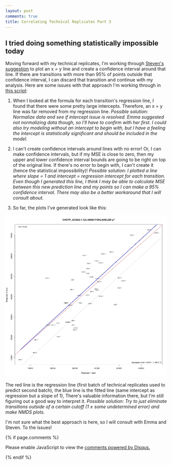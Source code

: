 ```yaml
---
layout: post
comments: true
title: Correlating Technical Replicates Part 3
---
```


## I tried doing something statistically impossible today

Moving forward with my technical replicates, I'm working through [Steven's suggestion](https://github.com/RobertsLab/project-oyster-oa/issues/18) to plot an x = y line and create a confidence interval around that line. If there are transitions with more than 95% of points outside that confidence interval, I can discard that transition and continue with my analysis. Here are some issues with that approach I'm working through in [this script](https://github.com/RobertsLab/project-oyster-oa/blob/master/analyses/DNR_SRM_20170902/2017-10-10-Troubleshooting/2017-10-24-Confidence-Interval-Transitions/2017-10-24-NMDS-for-Technical-Replication-with-Confidence-Intervals.R):

1. When I looked at the formula for each transition's regression line, I found that there were some pretty large intercepts. Therefore, an x = y line was far removed from my regression line.
*Possible solution: Normalize data and see if intercept issue is resolved. Emma suggested not normalizing data though, so I'll have to confirm with her first. I could also try modeling without an intercept to begin with, but I have a feeling the intercept is statistically significant and should be included in the model.*

2. I can't create confidence intervals around lines with no error! Or, I can make confidence intervals, but if my MSE is close to zero, then my upper and lower confidence interval bounds are going to be right on top of the original line. If there's no error to begin with, I can't create it (hence the statistical impossibility)!
*Possible solution: I plotted a line where slope = 1 and intercept = regression intercept for each transition. Even though I generated this line, I think I may be able to calculate MSE between this new prediction line and my points so I can make a 95% confidence interval. There may also be a better workaround that I will consult about.*

3. So far, the plots I've generated look like this:

![regression](https://raw.githubusercontent.com/RobertsLab/project-oyster-oa/master/analyses/DNR_SRM_20170902/2017-10-10-Troubleshooting/2017-10-24-Confidence-Interval-Transitions/CHOYP_ACAA2.1.1%7Cm.30666%20ITGHLAHELQR%20y7%20confint.jpeg)

The red line is the regression line (first batch of technical replicates used to predict second batch), the blue line is the fitted line (same intercept as regression but a slope of 1), There's valuable information there, but I'm still figuring out a good way to interpret it.
*Possible solution: Try to just eliminate transitions outside of a certain cutoff (1 ± some undetermined error) and make NMDS plots.*

I'm not sure what the best approach is here, so I will consult with Emma and Steven. To the issues!

{% if page.comments %}

<div id="disqus_thread"></div>
<script>

/**
*  RECOMMENDED CONFIGURATION VARIABLES: EDIT AND UNCOMMENT THE SECTION BELOW TO INSERT DYNAMIC VALUES FROM YOUR PLATFORM OR CMS.
*  LEARN WHY DEFINING THESE VARIABLES IS IMPORTANT: https://disqus.com/admin/universalcode/#configuration-variables*/
/*
var disqus_config = function () {
this.page.url = PAGE_URL;  // Replace PAGE_URL with your page's canonical URL variable
this.page.identifier = PAGE_IDENTIFIER; // Replace PAGE_IDENTIFIER with your page's unique identifier variable
};
*/
(function() { // DON'T EDIT BELOW THIS LINE
var d = document, s = d.createElement('script');
s.src = 'https://the-responsible-grad-student.disqus.com/embed.js';
s.setAttribute('data-timestamp', +new Date());
(d.head || d.body).appendChild(s);
})();
</script>
<noscript>Please enable JavaScript to view the <a href="https://disqus.com/?ref_noscript">comments powered by Disqus.</a></noscript>

{% endif %}

<script id="dsq-count-scr" src="//the-responsible-grad-student.disqus.com/count.js" async></script>
